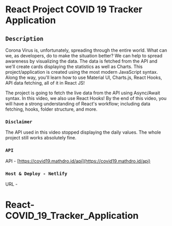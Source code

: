 # React Project COVID 19 Tracker Application

## `Description`

Corona Virus is, unfortunately, spreading through the entire world. What can we, as developers, do to make the situation better? We can help to spread awareness by visualizing the data. The data is fetched from the API and we'll create cards displaying the statistics as well as Charts. This project/application is created using the most modern JavaScript syntax. Along the way, you'll learn how to use Material UI, Charts.js, React Hooks, API data fetching, all of it in React JS!

The project is going to fetch the live data from the API using Async/Await syntax. In this video, we also use React Hooks! By the end of this video, you will have a strong understanding of React's workflow; including data fetching, hooks, folder structure, and more.

### `Disclaimer`

The API used in this video stopped displaying the daily values. The whole project still works absolutely fine.

### `API`

API - [https://covid19.mathdro.id/api](https://covid19.mathdro.id/api)

### `Host & Deploy - Netlify`

URL - []()

# React-COVID_19_Tracker_Application